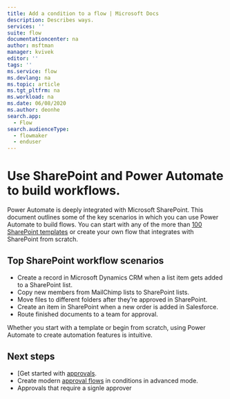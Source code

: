 ```yaml
---
title: Add a condition to a flow | Microsoft Docs
description: Describes ways.
services: ''
suite: flow
documentationcenter: na
author: msftman
manager: kvivek
editor: ''
tags: ''
ms.service: flow
ms.devlang: na
ms.topic: article
ms.tgt_pltfrm: na
ms.workload: na
ms.date: 06/08/2020
ms.author: deonhe
search.app: 
  - Flow
search.audienceType: 
  - flowmaker
  - enduser
---
```

# Use SharePoint and Power Automate to build workflows.

Power Automate is deeply integrated with Microsoft SharePoint. This document outlines some of the key scenarios in which you can use Power Automate to build flows. You can start with any of the more than [100 SharePoint templates](https://preview.flow.microsoft.com/templates/) or create your own flow that integrates with SharePoint from scratch.

## Top SharePoint workflow scenarios

- Create a record in Microsoft Dynamics CRM when a list item gets added to a SharePoint list.
- Copy new members from MailChimp lists to SharePoint lists.
- Move files to different folders after they’re approved in SharePoint.
- Create an item in SharePoint when a new order is added in Salesforce.
- Route finished documents to a team for approval.

Whether you start with a template or begin from scratch, using Power Automate to create automation features is intuitive.


## Next steps

- [Get started with [approvals](https://docs.microsoft.com/en-us/power-automate/get-started-approvals).
- Create modern [approval flows](use-expressions-in-conditions.md) in conditions in advanced mode.
- Approvals that require a signle approver
